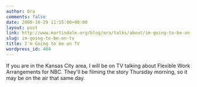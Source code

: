 ```yaml
---
author: Ora
comments: false
date: 2008-10-29 11:55:00+00:00
layout: post
link: http://www.martindale.org/blog/ora/talks/about/im-going-to-be-on-tv
slug: im-going-to-be-on-tv
title: I'm Going to be on TV
wordpress_id: 404
---
```


If you are in the Kansas City area, I will be on TV talking about Flexible Work Arrangements for NBC. They'll be filming the story Thursday morning, so it may be on the air that same day.

